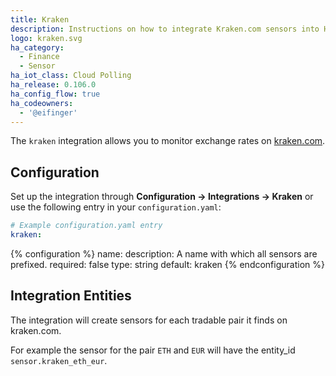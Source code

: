 ```yaml
---
title: Kraken
description: Instructions on how to integrate Kraken.com sensors into Home Assistant.
logo: kraken.svg
ha_category:
  - Finance
  - Sensor
ha_iot_class: Cloud Polling
ha_release: 0.106.0
ha_config_flow: true
ha_codeowners:
  - '@eifinger'
---
```


The `kraken` integration allows you to monitor exchange rates on [kraken.com](https://www.kraken.com/).

## Configuration

Set up the integration through **Configuration -> Integrations -> Kraken** or use the following entry in your `configuration.yaml`:

```yaml
# Example configuration.yaml entry
kraken:
```

{% configuration %}
name:
  description: A name with which all sensors are prefixed.
  required: false
  type: string
  default: kraken
{% endconfiguration %}

## Integration Entities

The integration will create sensors for each tradable pair it finds on kraken.com.

For example the sensor for the pair `ETH` and `EUR` will have the entity_id `sensor.kraken_eth_eur`.
